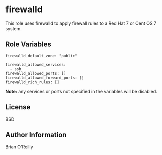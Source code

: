 firewalld
=========

This role uses firewalld to apply firewall rules to a Red Hat 7 or Cent OS 7 system.


Role Variables
--------------

    firewalld_default_zone: "public"

    firewalld_allowed_services:
      - ssh
    firewalld_allowed_ports: []
    firewalld_allowed_forward_ports: []
    firewalld_rich_rules: []

**Note:** any services or ports not specified in the variables will be disabled.


License
-------

BSD

Author Information
------------------

Brian O'Reilly
